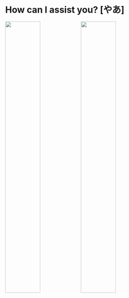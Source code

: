 # How can I assist you? [やあ]

<img align="left" width="47%" src="https://github-readme-stats.vercel.app/api?username=Pl4st1c&show_icons=true&theme=radical" />

<img align="left" width="47%" src="https://github-readme-stats.vercel.app/api/top-langs/?username=Pl4st1c&layout=compact" />


